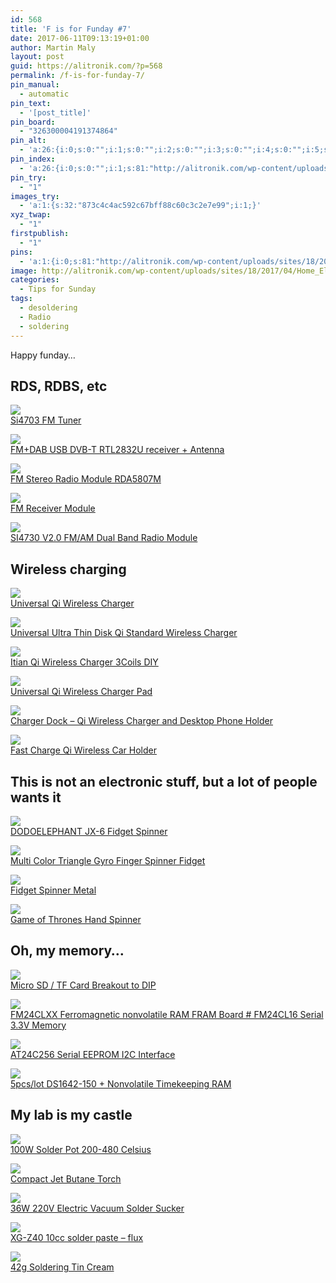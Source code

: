 ```yaml
---
id: 568
title: 'F is for Funday #7'
date: 2017-06-11T09:13:19+01:00
author: Martin Maly
layout: post
guid: https://alitronik.com/?p=568
permalink: /f-is-for-funday-7/
pin_manual:
  - automatic
pin_text:
  - '[post_title]'
pin_board:
  - "326300004191374864"
pin_alt:
  - 'a:26:{i:0;s:0:"";i:1;s:0:"";i:2;s:0:"";i:3;s:0:"";i:4;s:0:"";i:5;s:0:"";i:6;s:0:"";i:7;s:0:"";i:8;s:0:"";i:9;s:0:"";i:10;s:0:"";i:11;s:0:"";i:12;s:0:"";i:13;s:0:"";i:14;s:0:"";i:15;s:0:"";i:16;s:0:"";i:17;s:0:"";i:18;s:0:"";i:19;s:0:"";i:20;s:0:"";i:21;s:0:"";i:22;s:0:"";i:23;s:0:"";i:24;s:0:"";i:25;s:0:"";}'
pin_index:
  - 'a:26:{i:0;s:0:"";i:1;s:81:"http://alitronik.com/wp-content/uploads/sites/18/2017/04/Home_Electronics_Lab.jpg";i:2;s:152:"//ae01.alicdn.com/kf/HTB1jECeMVXXXXbmaXXXq6xXFXXXC/CJMCU470-font-b-Si4703-b-font-FM-Tuner-Evaluation-Board-Radio-Tuner-Development-Board.jpg_220x220.jpg";i:3;s:128:"//ae01.alicdn.com/kf/HTB1A4KqQXXXXXaAXpXXq6xXFXXXC/New-Hot-FM-font-b-DAB-b-font-font-b-USB-b-font-DVB-T-RTL2832U.jpg_220x220.jpg";i:4;s:156:"//ae01.alicdn.com/kf/HTB1.y3dQFXXXXXUXpXXq6xXFXXXM/1pcs-lot-FM-Stereo-font-b-Radio-b-font-Module-RDA5807M-Wireless-Module-Profor-For-Arduino.jpg_220x220.jpg";i:5;s:152:"//ae01.alicdn.com/kf/HTB1HldBRpXXXXX3aXXXq6xXFXXXG/FM-Receiver-font-b-Module-b-font-Wireless-Frequency-Modulation-FM-font-b-Radio-b-font.jpg_220x220.jpg";i:6;s:128:"//ae01.alicdn.com/kf/HTB1giiWLXXXXXcfXFXXq6xXFXXXD/SI4730-V2-0-FM-font-b-AM-b-font-Dual-Band-font-b-Radio-b-font.jpg_220x220.jpg";i:7;s:148:"//ae01.alicdn.com/kf/HTB1srbDNFXXXXXpaXXXq6xXFXXXf/Universal-Crystal-Qi-font-b-Wireless-b-font-Charger-font-b-Wireless-b-font-font-b.jpg_220x220.jpg";i:8;s:156:"//ae01.alicdn.com/kf/HTB1ybPNNpXXXXXjXVXXq6xXFXXXI/Universal-Ultra-Thin-Disk-font-b-Wireless-b-font-font-b-Charging-b-font-Transmitter-Board.jpg_220x220.jpg";i:9;s:144:"//ae01.alicdn.com/kf/HTB1DBUpOVXXXXbIaFXXq6xXFXXXs/10W-Fast-Qi-font-b-Charging-b-font-Solution-Itian-font-b-Wireless-b-font-font.jpg_220x220.jpg";i:10;s:141:"//ae01.alicdn.com/kf/HTB1WSXVPFXXXXcFXVXXq6xXFXXXV/-font-b-Wireless-b-font-font-b-Charger-b-font-Universal-Qi-font-b-Wireless.jpg_220x220.jpg";i:11;s:132:"//ae01.alicdn.com/kf/HTB1pLOIOXXXXXaWaFXXq6xXFXXX3/New-font-b-Qi-b-font-font-b-Wireless-b-font-font-b-Charger-b-font.jpg_220x220.jpg";i:12;s:135:"//ae01.alicdn.com/kf/HTB1q9UjRpXXXXanaXXXq6xXFXXXx/Fast-Charge-font-b-Qi-b-font-font-b-Wireless-b-font-font-b-Charger-b.jpg_220x220.jpg";i:13;s:147:"//ae01.alicdn.com/kf/HTB1ERaGRXXXXXXMaXXXq6xXFXXXt/DODOELEPHANT-JX-6-Rainbow-font-b-Fidget-b-font-font-b-Spinner-b-font-Finger-font.jpg_220x220.jpg";i:14;s:137:"//ae01.alicdn.com/kf/HTB1P7CIRpXXXXcSXVXXq6xXFXXXz/new-Hand-font-b-Spinner-b-font-Copper-Tri-font-b-Spinner-b-font-font-b.jpg_220x220.jpg";i:15;s:143:"//ae01.alicdn.com/kf/HTB1YbdiQVXXXXbEXVXXq6xXFXXXW/2017-font-b-Fidget-b-font-Toys-Pattern-Hand-font-b-Spinner-b-font-Metal-font.jpg_220x220.jpg";i:16;s:143:"//ae01.alicdn.com/kf/HTB1g3HuRpXXXXbnXpXXq6xXFXXXv/Game-of-Thrones-font-b-Fidget-b-font-font-b-Spinner-b-font-Dragon-Eyes-Metal.jpg_220x220.jpg";i:17;s:129:"//ae01.alicdn.com/kf/HTB1Ux93OVXXXXXiaVXXq6xXFXXXR/OPEN-SMART-Micro-font-b-SD-b-font-TF-font-b-Card-b-font-font-b.jpg_220x220.jpg";i:18;s:145:"//ae01.alicdn.com/kf/HTB1Mp8gIXXXXXbwXVXXq6xXFXXXW/FM24CLXX-FRAM-Board-FM24-font-b-RAM-b-font-Memory-Module-Kit-FM24CL16-F-font-b.jpg_220x220.jpg";i:19;s:145:"//ae01.alicdn.com/kf/HTB1LtM0QVXXXXXDXpXXq6xXFXXXK/AT24C256-font-b-Serial-b-font-font-b-EEPROM-b-font-I2C-Interface-font-b-EEPROM.jpg_220x220.jpg";i:20;s:150:"//ae01.alicdn.com/kf/HTB18Y54OVXXXXa5XFXXq6xXFXXXZ/Free-shippin-5pcs-lot-DS1642-150-font-b-Nonvolatile-b-font-Timekeeping-font-b-RAM-b.jpg_220x220.jpg";i:21;s:149:"//ae01.alicdn.com/kf/HTB1tG.9MVXXXXboaXXXq6xXFXXXZ/100W-font-b-Solder-b-font-font-b-Pot-b-font-Soldering-Desoldering-Plate-CM360A-200.jpg_220x220.jpg";i:22;s:148:"//ae01.alicdn.com/kf/HTB1lciEQpXXXXX8aXXXq6xXFXXXL/Hot-Compact-font-b-Butane-b-font-Jet-Lighter-font-b-Torch-b-font-Lighter-Gasoline.jpg_220x220.jpg";i:23;s:157:"//ae01.alicdn.com/kf/HTB1B.7DKVXXXXb1XpXXq6xXFXXXg/New-36W-220V-Electric-Vacuum-Solder-Sucker-Welding-font-b-Desoldering-b-font-Pump-Iron-Gun.jpg_220x220.jpg";i:24;s:140:"//ae01.alicdn.com/kf/HTB1mKm5MpXXXXaSXVXXq6xXFXXXX/XG-Z40-10cc-MECHANIC-font-b-solder-b-font-paste-tin-cream-font-b-solder-b.jpg_220x220.jpg";i:25;s:147:"//ae01.alicdn.com/kf/HTB1ad3XKFXXXXbvXFXXq6xXFXXXS/Solder-Flux-Paste-Soldering-font-b-Tin-b-font-font-b-Cream-b-font-Welding-Fluxes.jpg_220x220.jpg";}'
pin_try:
  - "1"
images_try:
  - 'a:1:{s:32:"873c4c4ac592c67bff88c60c3c2e7e99";i:1;}'
xyz_twap:
  - "1"
firstpublish:
  - "1"
pins:
  - 'a:1:{i:0;s:81:"http://alitronik.com/wp-content/uploads/sites/18/2017/04/Home_Electronics_Lab.jpg";}'
image: http://alitronik.com/wp-content/uploads/sites/18/2017/04/Home_Electronics_Lab.jpg
categories:
  - Tips for Sunday
tags:
  - desoldering
  - Radio
  - soldering
---
```

Happy funday&#8230;

## RDS, RDBS, etc

<a href="http://s.click.aliexpress.com/e/niqfm2f" target="_parent"><img src="//ae01.alicdn.com/kf/HTB1jECeMVXXXXbmaXXXq6xXFXXXC/CJMCU470-font-b-Si4703-b-font-FM-Tuner-Evaluation-Board-Radio-Tuner-Development-Board.jpg_220x220.jpg" /><span style="display: block;">Si4703 FM Tuner</span></a>

<a href="http://s.click.aliexpress.com/e/vFQF6ur" target="_parent"><img src="//ae01.alicdn.com/kf/HTB1A4KqQXXXXXaAXpXXq6xXFXXXC/New-Hot-FM-font-b-DAB-b-font-font-b-USB-b-font-DVB-T-RTL2832U.jpg_220x220.jpg" /><span style="display: block;">FM+DAB USB DVB-T RTL2832U receiver + Antenna</span></a>

<a href="http://s.click.aliexpress.com/e/R7YrN3j" target="_parent"><img src="//ae01.alicdn.com/kf/HTB1.y3dQFXXXXXUXpXXq6xXFXXXM/1pcs-lot-FM-Stereo-font-b-Radio-b-font-Module-RDA5807M-Wireless-Module-Profor-For-Arduino.jpg_220x220.jpg" /><span style="display: block;">FM Stereo Radio Module RDA5807M</span></a>

<a href="http://s.click.aliexpress.com/e/eqNn6Yv" target="_parent"><img src="//ae01.alicdn.com/kf/HTB1HldBRpXXXXX3aXXXq6xXFXXXG/FM-Receiver-font-b-Module-b-font-Wireless-Frequency-Modulation-FM-font-b-Radio-b-font.jpg_220x220.jpg" /><span style="display: block;">FM Receiver Module</span></a>

<a href="http://s.click.aliexpress.com/e/6yrz3rn" target="_parent"><img src="//ae01.alicdn.com/kf/HTB1giiWLXXXXXcfXFXXq6xXFXXXD/SI4730-V2-0-FM-font-b-AM-b-font-Dual-Band-font-b-Radio-b-font.jpg_220x220.jpg" /><span style="display: block;">SI4730 V2.0 FM/AM Dual Band Radio Module</span></a>

## Wireless charging

<a href="http://s.click.aliexpress.com/e/QVZRZjE" target="_parent"><img src="//ae01.alicdn.com/kf/HTB1srbDNFXXXXXpaXXXq6xXFXXXf/Universal-Crystal-Qi-font-b-Wireless-b-font-Charger-font-b-Wireless-b-font-font-b.jpg_220x220.jpg" /><span style="display: block;">Universal Qi Wireless Charger</span></a>

<a href="http://s.click.aliexpress.com/e/jyvjQfA" target="_parent"><img src="//ae01.alicdn.com/kf/HTB1ybPNNpXXXXXjXVXXq6xXFXXXI/Universal-Ultra-Thin-Disk-font-b-Wireless-b-font-font-b-Charging-b-font-Transmitter-Board.jpg_220x220.jpg" /><span style="display: block;">Universal Ultra Thin Disk Qi Standard Wireless Charger</span></a>

<a href="http://s.click.aliexpress.com/e/NZ7URfE" target="_parent"><img src="//ae01.alicdn.com/kf/HTB1DBUpOVXXXXbIaFXXq6xXFXXXs/10W-Fast-Qi-font-b-Charging-b-font-Solution-Itian-font-b-Wireless-b-font-font.jpg_220x220.jpg" /><span style="display: block;">Itian Qi Wireless Charger 3Coils DIY</span></a>

<a href="http://s.click.aliexpress.com/e/IUFEMji" target="_parent"><img src="//ae01.alicdn.com/kf/HTB1WSXVPFXXXXcFXVXXq6xXFXXXV/-font-b-Wireless-b-font-font-b-Charger-b-font-Universal-Qi-font-b-Wireless.jpg_220x220.jpg" /><span style="display: block;">Universal Qi Wireless Charger Pad</span></a>

<a href="http://s.click.aliexpress.com/e/N3ZvfUB" target="_parent"><img src="//ae01.alicdn.com/kf/HTB1pLOIOXXXXXaWaFXXq6xXFXXX3/New-font-b-Qi-b-font-font-b-Wireless-b-font-font-b-Charger-b-font.jpg_220x220.jpg" /><span style="display: block;">Charger Dock &#8211; Qi Wireless Charger and Desktop Phone Holder</span></a>

<a href="http://s.click.aliexpress.com/e/jqJyBYN" target="_parent"><img src="//ae01.alicdn.com/kf/HTB1q9UjRpXXXXanaXXXq6xXFXXXx/Fast-Charge-font-b-Qi-b-font-font-b-Wireless-b-font-font-b-Charger-b.jpg_220x220.jpg" /><span style="display: block;">Fast Charge Qi Wireless Car Holder</span></a>

## This is not an electronic stuff, but a lot of people wants it

<a href="http://s.click.aliexpress.com/e/BQrnUnm" target="_parent"><img src="//ae01.alicdn.com/kf/HTB1ERaGRXXXXXXMaXXXq6xXFXXXt/DODOELEPHANT-JX-6-Rainbow-font-b-Fidget-b-font-font-b-Spinner-b-font-Finger-font.jpg_220x220.jpg" /><span style="display: block;">DODOELEPHANT JX-6 Fidget Spinner</span></a>

<a href="http://s.click.aliexpress.com/e/F6eaIEI" target="_parent"><img src="//ae01.alicdn.com/kf/HTB1P7CIRpXXXXcSXVXXq6xXFXXXz/new-Hand-font-b-Spinner-b-font-Copper-Tri-font-b-Spinner-b-font-font-b.jpg_220x220.jpg" /><span style="display: block;">Multi Color Triangle Gyro Finger Spinner Fidget</span></a>

<a href="http://s.click.aliexpress.com/e/RBMnmq3" target="_parent"><img src="//ae01.alicdn.com/kf/HTB1YbdiQVXXXXbEXVXXq6xXFXXXW/2017-font-b-Fidget-b-font-Toys-Pattern-Hand-font-b-Spinner-b-font-Metal-font.jpg_220x220.jpg" /><span style="display: block;">Fidget Spinner Metal</span></a>

<a href="http://s.click.aliexpress.com/e/eynuNjU" target="_parent"><img src="//ae01.alicdn.com/kf/HTB1oSmARXXXXXcnXVXXq6xXFXXX4/Hot-Sale-Game-of-Thrones-Hand-Spinner-Metal-Finger-Stress-Relief-Tri-Spinner-font-b-Dragon.jpg_220x220.jpg" /><span style="display:block;">Game of Thrones Hand Spinner</span></a>

## Oh, my memory&#8230;

<a href="http://s.click.aliexpress.com/e/eemmAeY" target="_parent"><img src="//ae01.alicdn.com/kf/HTB1Ux93OVXXXXXiaVXXq6xXFXXXR/OPEN-SMART-Micro-font-b-SD-b-font-TF-font-b-Card-b-font-font-b.jpg_220x220.jpg" /><span style="display: block;">Micro SD / TF Card Breakout to DIP</span></a>

<a href="http://s.click.aliexpress.com/e/jIauJuf" target="_parent"><img src="//ae01.alicdn.com/kf/HTB1Mp8gIXXXXXbwXVXXq6xXFXXXW/FM24CLXX-FRAM-Board-FM24-font-b-RAM-b-font-Memory-Module-Kit-FM24CL16-F-font-b.jpg_220x220.jpg" /><span style="display: block;">FM24CLXX Ferromagnetic nonvolatile RAM FRAM Board # FM24CL16 Serial 3.3V Memory</span></a>

<a href="http://s.click.aliexpress.com/e/nqzZzzJ" target="_parent"><img src="//ae01.alicdn.com/kf/HTB1LtM0QVXXXXXDXpXXq6xXFXXXK/AT24C256-font-b-Serial-b-font-font-b-EEPROM-b-font-I2C-Interface-font-b-EEPROM.jpg_220x220.jpg" /><span style="display: block;">AT24C256 Serial EEPROM I2C Interface</span></a>

<a href="http://s.click.aliexpress.com/e/EEuB6AQ" target="_parent"><img src="//ae01.alicdn.com/kf/HTB18Y54OVXXXXa5XFXXq6xXFXXXZ/Free-shippin-5pcs-lot-DS1642-150-font-b-Nonvolatile-b-font-Timekeeping-font-b-RAM-b.jpg_220x220.jpg" /><span style="display: block;">5pcs/lot DS1642-150 + Nonvolatile Timekeeping RAM</span></a>

## My lab is my castle

<a href="http://s.click.aliexpress.com/e/76ImyrB" target="_parent"><img src="//ae01.alicdn.com/kf/HTB1tG.9MVXXXXboaXXXq6xXFXXXZ/100W-font-b-Solder-b-font-font-b-Pot-b-font-Soldering-Desoldering-Plate-CM360A-200.jpg_220x220.jpg" /><span style="display: block;">100W Solder Pot 200-480 Celsius</span></a>

<a href="http://s.click.aliexpress.com/e/eAEqV7i" target="_parent"><img src="//ae01.alicdn.com/kf/HTB1lciEQpXXXXX8aXXXq6xXFXXXL/Hot-Compact-font-b-Butane-b-font-Jet-Lighter-font-b-Torch-b-font-Lighter-Gasoline.jpg_220x220.jpg" /><span style="display: block;">Compact Jet Butane Torch</span></a>

<a href="http://s.click.aliexpress.com/e/JIe6aIq" target="_parent"><img src="//ae01.alicdn.com/kf/HTB1B.7DKVXXXXb1XpXXq6xXFXXXg/New-36W-220V-Electric-Vacuum-Solder-Sucker-Welding-font-b-Desoldering-b-font-Pump-Iron-Gun.jpg_220x220.jpg" /><span style="display: block;">36W 220V Electric Vacuum Solder Sucker</span></a>

<a href="http://s.click.aliexpress.com/e/BE2Z3nA" target="_parent"><img src="//ae01.alicdn.com/kf/HTB1mKm5MpXXXXaSXVXXq6xXFXXXX/XG-Z40-10cc-MECHANIC-font-b-solder-b-font-paste-tin-cream-font-b-solder-b.jpg_220x220.jpg" /><span style="display: block;">XG-Z40 10cc solder paste &#8211; flux</span></a>

<a href="http://s.click.aliexpress.com/e/byVnU3v" target="_parent"><img src="//ae01.alicdn.com/kf/HTB1ad3XKFXXXXbvXFXXq6xXFXXXS/Solder-Flux-Paste-Soldering-font-b-Tin-b-font-font-b-Cream-b-font-Welding-Fluxes.jpg_220x220.jpg" /><span style="display: block;">42g Soldering Tin Cream</span></a>